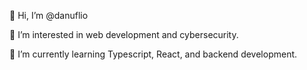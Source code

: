 👋 Hi, I’m @danuflio

👀 I’m interested in web development and cybersecurity.

🌱 I’m currently learning Typescript, React, and backend development.


<!---
danuflio/danuflio is a ✨ special ✨ repository because its `README.md` (this file) appears on your GitHub profile.
You can click the Preview link to take a look at your changes.
--->
